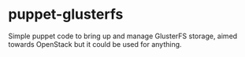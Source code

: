 # puppet-glusterfs
Simple puppet code to bring up and manage GlusterFS storage, aimed towards OpenStack but it could be used for anything.

